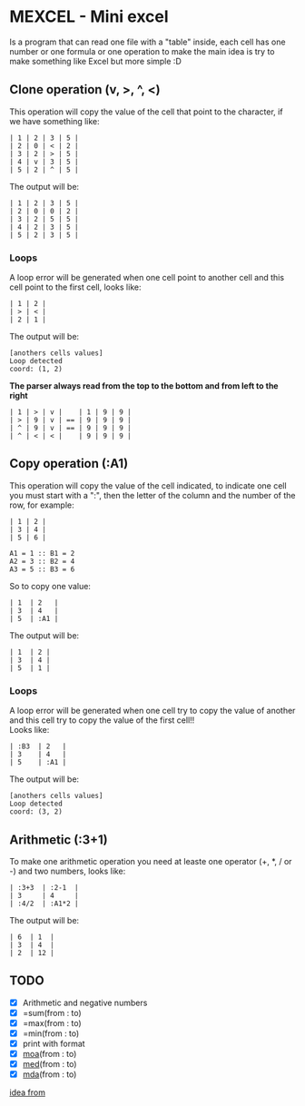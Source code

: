 # MEXCEL - Mini excel

Is a program that can read one file with a "table" inside, each cell has one number or one formula or one operation to make
the main idea is try to make something like Excel but more simple :D

## Clone operation (v, >, ^, <)

This operation will copy the value of the cell that point to the character, if we have something like:
```
| 1 | 2 | 3 | 5 |
| 2 | 0 | < | 2 |
| 3 | 2 | > | 5 |
| 4 | v | 3 | 5 |
| 5 | 2 | ^ | 5 |
```
The output will be:
```
| 1 | 2 | 3 | 5 |
| 2 | 0 | 0 | 2 |
| 3 | 2 | 5 | 5 |
| 4 | 2 | 3 | 5 |
| 5 | 2 | 3 | 5 |
```

### Loops

A loop error will be generated when one cell point to another cell and this cell point to the first cell, looks like:

```
| 1 | 2 |
| > | < |
| 2 | 1 |
```

The output will be:
```
[anothers cells values]
Loop detected
coord: (1, 2)
```

**The parser always read from the top to the bottom and from left to the right**

```
| 1 | > | v |    | 1 | 9 | 9 |
| > | 9 | v | == | 9 | 9 | 9 |
| ^ | 9 | v | == | 9 | 9 | 9 |
| ^ | < | < |    | 9 | 9 | 9 |
```

## Copy operation (:A1)

This operation will copy the value of the cell indicated, to indicate one cell you must start with a ":", then the letter of the column and the number of the row, for example:

```
| 1 | 2 |
| 3 | 4 |
| 5 | 6 |

A1 = 1 :: B1 = 2
A2 = 3 :: B2 = 4
A3 = 5 :: B3 = 6
```

So to copy one value:

```
| 1  | 2   |
| 3  | 4   |
| 5  | :A1 |
```

The output will be:

```
| 1  | 2 |
| 3  | 4 |
| 5  | 1 |
```

### Loops

A loop error will be generated when one cell try to copy the value of another and this cell try to copy the value of the first cell!!
<br/>
Looks like:
```
| :B3  | 2   |
| 3    | 4   |
| 5    | :A1 |
```

The output will be:

```
[anothers cells values]
Loop detected
coord: (3, 2)
```

## Arithmetic (:3+1)

To make one arithmetic operation you need at leaste one operator (+, *, / or -) and two numbers, looks like:
```
| :3+3  | :2-1  |
| 3     | 4     |
| :4/2  | :A1*2 |
```

The output will be:
```
| 6  | 1  |
| 3  | 4  |
| 2  | 12 |
```

## TODO
- [x] Arithmetic and negative numbers
- [x] =sum(from : to)
- [x] =max(from : to)
- [x] =min(from : to)
- [x] print with format
- [x] [moa](https://es.wikipedia.org/wiki/Moda_(estad%C3%ADstica))(from : to)
- [x] [med](https://es.wikipedia.org/wiki/Media_(matem%C3%A1ticas))(from : to)
- [x] [mda](https://es.wikipedia.org/wiki/Mediana_(estad%C3%ADstica)#:~:text=En%20el%20%C3%A1mbito%20de%20la,un%20conjunto%20de%20datos%20ordenados.)(from : to)

[idea from](https://github.com/tsoding/minicel)
